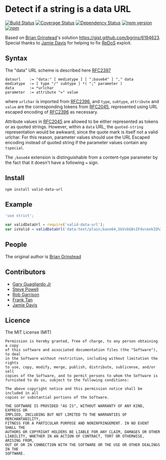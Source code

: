 # Detect if a string is a data URL

[![Build Status](https://travis-ci.org/killmenot/valid-data-url.svg?branch=master)](https://travis-ci.org/killmenot/valid-data-url) [![Coverage Status](https://coveralls.io/repos/github/killmenot/valid-data-url/badge.svg?branch=master)](https://coveralls.io/github/killmenot/valid-data-url?branch=master) [![Dependency Status](https://david-dm.org/killmenot/valid-data-url.svg)](https://david-dm.org/killmenot/valid-data-url.svg) [![npm version](https://badge.fury.io/js/valid-data-url.svg)](https://badge.fury.io/js/valid-data-url) [![npm](https://img.shields.io/npm/dm/valid-data-url.svg)](https://www.npmjs.com/package/valid-data-url)

Based on [Brian Grinstead](https://github.com/bgrins)'s solution https://gist.github.com/bgrins/6194623. Special thanks to [Jamie Davis](https://github.com/davisjam) for helping to fix [ReDoS](https://www.regular-expressions.info/redos.html) exploit.


## Syntax

The "data" URL scheme is described here [RFC2397](https://tools.ietf.org/html/rfc2397)

    dataurl    := "data:" [ mediatype ] [ ";base64" ] "," data
    mediatype  := [ type "/" subtype ] *( ";" parameter )
    data       := *urlchar
    parameter  := attribute "=" value

where `urlchar` is imported from [RFC2396](https://www.ietf.org/rfc/rfc2045.txt), and `type`, `subtype`, `attribute` and `value` are the corresponding tokens from [RFC2045](https://www.ietf.org/rfc/rfc2045.txt), represented using URL escaped encoding of [RFC2396](https://www.ietf.org/rfc/rfc2396.txt) as necessary.

Attribute values in [RFC2045](https://www.ietf.org/rfc/rfc2045.txt) are allowed to be either represented as tokens or as quoted strings. However, within a `data` URL, the `quoted-string` representation would be awkward, since the quote mark is itself not a valid urlchar. For this reason, parameter values should use the URL Escaped encoding instead of quoted string if the parameter values contain any `tspecial`.

The `;base64` extension is distinguishable from a content-type parameter by the fact that it doesn't have a following `=` sign.


## Install

```
npm install valid-data-url

```


## Example

```javascript
'use strict';

var validDataUrl = require('valid-data-url');
var isValid = validDataUrl('data:text/plain;base64,SGVsbG8sIFdvcmxkIQ%3D%3D'); // true

```

## People

The original author is [Brian Grinstead](https://github.com/bgrins)


## Contributors

 - [Gary Guagliardo Jr](https://github.com/guag)
 - [Steve Powell](https://github.com/steve-p-com)
 - [Rob Garrison](https://github.com/Mottie)
 - [Frank Tan](https://github.com/tansongyang)
 - [Jamie Davis](https://github.com/davisjam)


## Licence

The MIT License (MIT)

    Permission is hereby granted, free of charge, to any person obtaining a copy
    of this software and associated documentation files (the "Software"), to deal
    in the Software without restriction, including without limitation the rights
    to use, copy, modify, merge, publish, distribute, sublicense, and/or sell
    copies of the Software, and to permit persons to whom the Software is
    furnished to do so, subject to the following conditions:

    The above copyright notice and this permission notice shall be included in all
    copies or substantial portions of the Software.

    THE SOFTWARE IS PROVIDED "AS IS", WITHOUT WARRANTY OF ANY KIND, EXPRESS OR
    IMPLIED, INCLUDING BUT NOT LIMITED TO THE WARRANTIES OF MERCHANTABILITY,
    FITNESS FOR A PARTICULAR PURPOSE AND NONINFRINGEMENT. IN NO EVENT SHALL THE
    AUTHORS OR COPYRIGHT HOLDERS BE LIABLE FOR ANY CLAIM, DAMAGES OR OTHER
    LIABILITY, WHETHER IN AN ACTION OF CONTRACT, TORT OR OTHERWISE, ARISING FROM,
    OUT OF OR IN CONNECTION WITH THE SOFTWARE OR THE USE OR OTHER DEALINGS IN THE
    SOFTWARE.

